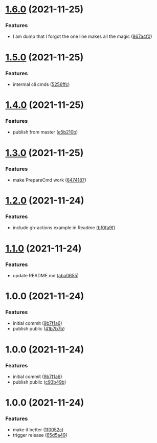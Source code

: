 # [1.6.0](https://github.com/Lundalogik/semantic-release-laravel/compare/v1.5.0...v1.6.0) (2021-11-25)


### Features

* I am dump that I forgot the one line makes all the magic ([867a4f0](https://github.com/Lundalogik/semantic-release-laravel/commit/867a4f097da2cc2b992851329972ff559ec7ae3e))

# [1.5.0](https://github.com/Lundalogik/semantic-release-laravel/compare/v1.4.0...v1.5.0) (2021-11-25)


### Features

* intermal cli cmds ([5256ffc](https://github.com/Lundalogik/semantic-release-laravel/commit/5256ffc7ecdf8472850da1bae5e777360cf52da2))

# [1.4.0](https://github.com/Lundalogik/semantic-release-laravel/compare/v1.3.0...v1.4.0) (2021-11-25)


### Features

* publish from master ([e5b210b](https://github.com/Lundalogik/semantic-release-laravel/commit/e5b210b1b6ce4acd5fcc2a7c4bb5365018e0b4df))

# [1.3.0](https://github.com/Lundalogik/semantic-release-laravel/compare/v1.2.0...v1.3.0) (2021-11-25)


### Features

* make PrepareCmd work ([6474187](https://github.com/Lundalogik/semantic-release-laravel/commit/64741879912003786701ea605958ac8a20ad1f03))

# [1.2.0](https://github.com/Lundalogik/semantic-release-laravel/compare/v1.1.0...v1.2.0) (2021-11-24)


### Features

* include gh-actions example in Readme ([bf0fa9f](https://github.com/Lundalogik/semantic-release-laravel/commit/bf0fa9f264a061f560c6d01934f3dbd5ca2feda4))

# [1.1.0](https://github.com/Lundalogik/semantic-release-laravel/compare/v1.0.0...v1.1.0) (2021-11-24)


### Features

* update README.md ([aba0655](https://github.com/Lundalogik/semantic-release-laravel/commit/aba0655565800ddba3f308e60f27558433c47f20))

# 1.0.0 (2021-11-24)


### Features

* initial commit ([9b7f1a6](https://github.com/Lundalogik/semantic-release-laravel/commit/9b7f1a679310aa531e2e088bd67cf5720ea81c61))
* publish public ([41b7b7b](https://github.com/Lundalogik/semantic-release-laravel/commit/41b7b7b207879db5bfe76495c326bc4e13214c61))

# 1.0.0 (2021-11-24)


### Features

* initial commit ([9b7f1a6](https://github.com/Lundalogik/semantic-release-laravel/commit/9b7f1a679310aa531e2e088bd67cf5720ea81c61))
* publish public ([c93b49b](https://github.com/Lundalogik/semantic-release-laravel/commit/c93b49bd811b480d41282dcb466a2b289e15dc56))

# 1.0.0 (2021-11-24)


### Features

* make it better ([1f0052c](https://github.com/Lundalogik/semantic-release-lime-laravel/commit/1f0052cb759dbf917a4bc4c5386cfbc90d56c142))
* trigger release ([65d5a49](https://github.com/Lundalogik/semantic-release-lime-laravel/commit/65d5a49c72055331f796551a4b9f002a21b4d7fe))
